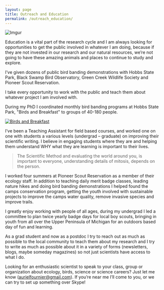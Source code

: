 ```yaml
---
layout: page
title: Outreach and Education
permalink: /outreach_education/
---
```


![Imgur](http://i.imgur.com/opa2Fni.jpg?1)

Education is a vital part of the research cycle and I am always looking for opportunities to get the public involved in whatever I am doing, because if they are not invested in our research and our natural resources, we’re not going to have these amazing animals and places to continue to study and explore. 

I’ve given dozens of public bird banding demonstrations with Hobbs State Park, Black Swamp Bird Observatory, Green Creek Wildlife Society and Pioneer Scout Reservation.

I take every opportunity to work with the public and teach them about whatever project I am involved with.

During my PhD I coordinated monthly bird banding programs at Hobbs State Park, "Birds and Breakfast" to groups of 40-180 people.  

[![Birds and Breakfast](http://imgur.com/a/yNHq2)](https://www.youtube.com/watch?v=EJfGp58vngw "Birds and Breakfast")

I’ve been a Teaching Assistant for field based courses, and worked one on one with students a various levels (undergrad – graduate) on improving their scientific writing. I believe in engaging students where they are and helping them understand WHY what they are learning is important to their lives.

> The Scientific Method and evaluating the world around you,  is important to everyone, understanding details of mitosis, depends on the person. 

I worked four summers at Pioneer Scout Reservation as a member of their ecology staff. In addition to teaching daily merit badge classes, leading nature hikes and doing bird banding demonstrations I helped found the camps conservation program, getting the youth involved with sustainable projects to improve the camps water quality, remove invasive species and improve trails.

I greatly enjoy working with people of all ages, during my undergrad I led a committee to plan twice yearly badge days for local boy scouts, bringing in youth from all over the Upper Peninsula of Michigan for an outdoors based day of fun and learning.

As a grad student and now as a postdoc I try to reach out as much as possible to the local community to teach them about my research and I try to write as much as possible about it in a variety of forms (newsletters, blogs, maybe someday magazines) so not just scientists have access to what I do.

Looking for an enthusiastic scientist to speak to your class, group or organization about ecology, birds, science or science careers? Just let me know (aurielfournier@gmail.com). If you’re near me I’ll come to you, or we can try to set up something over Skype!
